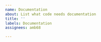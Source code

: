 ```yaml
---
name: Documentation
about: List what code needs documentation
title: ''
labels: Documentation
assignees: amb68

---
```



